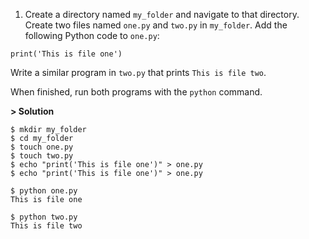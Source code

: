 1. Create a directory named `my_folder` and navigate to that directory. Create two files named `one.py` and `two.py` in `my_folder`. Add the following Python code to `one.py`:

```
print('This is file one')
```
Write a similar program in `two.py` that prints `This is file two`.

When finished, run both programs with the `python` command.

**> Solution**
```
$ mkdir my_folder
$ cd my_folder
$ touch one.py
$ touch two.py
$ echo "print('This is file one')" > one.py
$ echo "print('This is file one')" > one.py

$ python one.py
This is file one

$ python two.py
This is file two
```